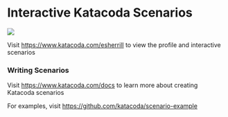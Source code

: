 # Interactive Katacoda Scenarios

[![](http://shields.katacoda.com/katacoda/esherrill/count.svg)](https://www.katacoda.com/esherrill "Get your profile on Katacoda.com")

Visit https://www.katacoda.com/esherrill to view the profile and interactive scenarios

### Writing Scenarios
Visit https://www.katacoda.com/docs to learn more about creating Katacoda scenarios

For examples, visit https://github.com/katacoda/scenario-example

